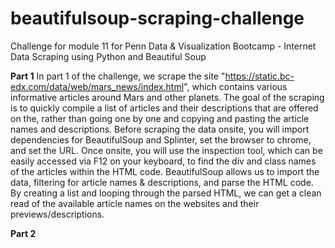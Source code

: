 # beautifulsoup-scraping-challenge
Challenge for module 11 for Penn Data &amp; Visualization Bootcamp - Internet Data Scraping using Python and Beautiful Soup

**Part 1**
In part 1 of the challenge, we scrape the site "https://static.bc-edx.com/data/web/mars_news/index.html", which contains various informative articles around Mars and other planets. The goal of the scraping is to quickly compile a list of articles and their descriptions that are offered on the, rather than going one by one and copying and pasting the article names and descriptions.
Before scraping the data onsite, you will import dependencies for BeautifulSoup and Splinter, set the browser to chrome, and set the URL. Once onsite, you will use the inspection tool, which can be easily accessed via F12 on your keyboard, to find the div and class names of the articles within the HTML code.
BeautifulSoup allows us to import the data, filtering for article names & descriptions, and parse the HTML code. By creating a list and looping through the parsed HTML, we can get a clean read of the available article names on the websites and their previews/descriptions.

**Part 2**
